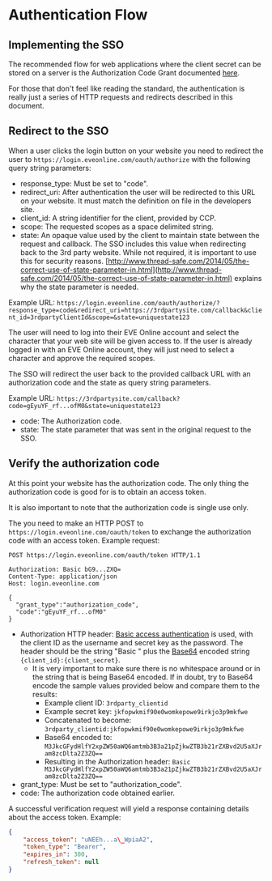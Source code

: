 # Authentication Flow
## Implementing the SSO
The recommended flow for web applications where the client secret can be stored on a server is the Authorization Code Grant documented [here](http://tools.ietf.org/html/rfc6749#section-4.1).

For those that don't feel like reading the standard, the authentication is really just a series of HTTP requests and redirects described in this document.

## Redirect to the SSO
When a user clicks the login button on your website you need to redirect the user to `https://login.eveonline.com/oauth/authorize` with the following query string parameters:
- response_type: Must be set to "code".
- redirect_uri: After authentication the user will be redirected to this URL on your website. It must match the definition on file in the developers site.
- client_id: A string identifier for the client, provided by CCP.
- scope: The requested scopes as a space delimited string.
- state: An opaque value used by the client to maintain state between the request and callback. The SSO includes this value when redirecting back to the 3rd party website. While not required, it is important to use this for security reasons. [http://www.thread-safe.com/2014/05/the-correct-use-of-state-parameter-in.html](http://www.thread-safe.com/2014/05/the-correct-use-of-state-parameter-in.html) explains why the state parameter is needed.

Example URL: `https://login.eveonline.com/oauth/authorize/?response_type=code&redirect_uri=https://3rdpartysite.com/callback&client_id=3rdpartyClientId&scope=&state=uniquestate123`

The user will need to log into their EVE Online account and select the character that your web site will be given access to. If the user is already logged in with an EVE Online account, they will just need to select a character and approve the required scopes.

The SSO will redirect the user back to the provided callback URL with an authorization code and the state as query string parameters.

Example URL: `https://3rdpartysite.com/callback?code=gEyuYF_rf...ofM0&state=uniquestate123`
- code: The Authorization code.
- state: The state parameter that was sent in the original request to the SSO.

## Verify the authorization code
At this point your website has the authorization code. The only thing the authorization code is good for is to obtain an access token.

It is also important to note that the authorization code is single use only.

The you need to make an HTTP POST to `https://login.eveonline.com/oauth/token` to exchange the authorization code with an access token. Example request:
```http
POST https://login.eveonline.com/oauth/token HTTP/1.1

Authorization: Basic bG9...ZXQ=
Content-Type: application/json
Host: login.eveonline.com

{
  "grant_type":"authorization_code",
  "code":"gEyuYF_rf...ofM0"
}
```
- Authorization HTTP header: [Basic access authentication](https://en.wikipedia.org/wiki/Basic_access_authentication) is used, with the client ID as the username and secret key as the password. The header should be the string "Basic " plus the [Base64](https://en.wikipedia.org/wiki/Base64) encoded string `{client_id}:{client_secret}`.
    - It is very important to make sure there is no whitespace around or in the string that is being Base64 encoded. If in doubt, try to Base64 encode the sample values provided below and compare them to the results:
        - Example client ID: `3rdparty_clientid`
        - Example secret key: `jkfopwkmif90e0womkepowe9irkjo3p9mkfwe`
        - Concatenated to become: `3rdparty_clientid:jkfopwkmif90e0womkepowe9irkjo3p9mkfwe`
        - Base64 encoded to: `M3JkcGFydHlfY2xpZW50aWQ6amtmb3B3a21pZjkwZTB3b21rZXBvd2U5aXJram8zcDlta2Z3ZQ==`
        - Resulting in the Authorization header: `Basic M3JkcGFydHlfY2xpZW50aWQ6amtmb3B3a21pZjkwZTB3b21rZXBvd2U5aXJram8zcDlta2Z3ZQ==`
- grant_type: Must be set to "authorization_code".
- code: The authorization code obtained earlier.

A successful verification request will yield a response containing details about the access token. Example:
```json
{
    "access_token": "uNEEh...a\_WpiaA2",
    "token_type": "Bearer",
    "expires_in": 300,
    "refresh_token": null
}
```
